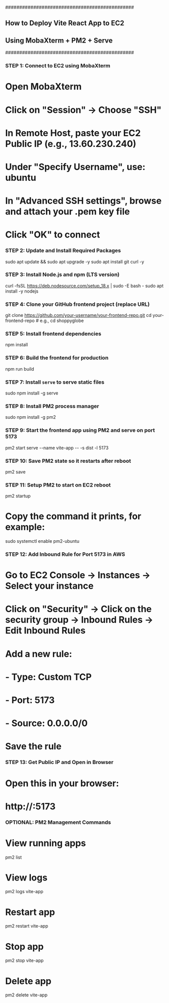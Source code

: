 ##############################################
##  How to Deploy Vite React App to EC2   ##
##  Using MobaXterm + PM2 + Serve         ##
##############################################

### STEP 1: Connect to EC2 using MobaXterm

# Open MobaXterm
# Click on "Session" → Choose "SSH"
# In Remote Host, paste your EC2 Public IP (e.g., 13.60.230.240)
# Under "Specify Username", use: ubuntu
# In "Advanced SSH settings", browse and attach your .pem key file
# Click "OK" to connect

### STEP 2: Update and Install Required Packages

sudo apt update && sudo apt upgrade -y
sudo apt install git curl -y

### STEP 3: Install Node.js and npm (LTS version)

curl -fsSL https://deb.nodesource.com/setup_18.x | sudo -E bash -
sudo apt install -y nodejs

### STEP 4: Clone your GitHub frontend project (replace URL)

git clone https://github.com/your-username/your-frontend-repo.git
cd your-frontend-repo  # e.g., cd shoppyglobe

### STEP 5: Install frontend dependencies

npm install

### STEP 6: Build the frontend for production

npm run build

### STEP 7: Install `serve` to serve static files

sudo npm install -g serve

### STEP 8: Install PM2 process manager

sudo npm install -g pm2

### STEP 9: Start the frontend app using PM2 and serve on port 5173

pm2 start serve --name vite-app -- -s dist -l 5173

### STEP 10: Save PM2 state so it restarts after reboot

pm2 save

### STEP 11: Setup PM2 to start on EC2 reboot

pm2 startup
# Copy the command it prints, for example:
sudo systemctl enable pm2-ubuntu

### STEP 12: Add Inbound Rule for Port 5173 in AWS

# Go to EC2 Console → Instances → Select your instance
# Click on "Security" → Click on the security group → Inbound Rules → Edit Inbound Rules
# Add a new rule:
# - Type: Custom TCP
# - Port: 5173
# - Source: 0.0.0.0/0
# Save the rule

### STEP 13: Get Public IP and Open in Browser


# Open this in your browser:
# http://<your-public-ip>:5173

### OPTIONAL: PM2 Management Commands

# View running apps
pm2 list

# View logs
pm2 logs vite-app

# Restart app
pm2 restart vite-app

# Stop app
pm2 stop vite-app

# Delete app
pm2 delete vite-app
